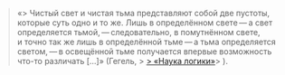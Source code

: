 > «> Чистый свет и чистая тьма представляют собой две пустоты, которые суть одно и то же. Лишь в определённом свете — а свет определяется тьмой, — следовательно, в помутнённом свете, и точно так же лишь в определённой тьме — а тьма определяется светом, — в освещённой тьме получается впервые возможность что-то различать […]» (Гегель, > [> «Наука логики»](https://www.litres.ru/fridrih-gegel/nauka-logiki-18019994/chitat-onlayn/)> ).